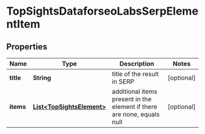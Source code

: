 

# TopSightsDataforseoLabsSerpElementItem


## Properties

| Name | Type | Description | Notes |
|------------ | ------------- | ------------- | -------------|
|**title** | **String** | title of the result in SERP |  [optional] |
|**items** | [**List&lt;TopSightsElement&gt;**](TopSightsElement.md) | additional items present in the element if there are none, equals null |  [optional] |



